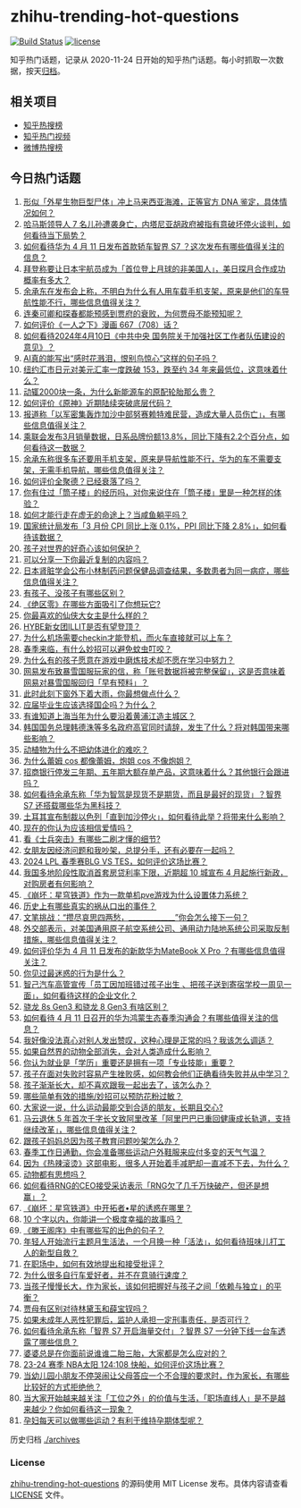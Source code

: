# zhihu-trending-hot-questions

[![Build Status](https://github.com/justjavac/zhihu-trending-hot-questions/workflows/ci/badge.svg?branch=master)](https://github.com/justjavac/zhihu-trending-hot-questions/actions)
[![license](https://img.shields.io/github/license/justjavac/zhihu-trending-hot-questions)](https://github.com/justjavac/zhihu-trending-hot-questions/blob/master/LICENSE)

知乎热门话题，记录从 2020-11-24
日开始的知乎热门话题。每小时抓取一次数据，按天[归档](./archives)。

## 相关项目

- [知乎热搜榜](https://github.com/justjavac/zhihu-trending-top-search)
- [知乎热门视频](https://github.com/justjavac/zhihu-trending-hot-video)
- [微博热搜榜](https://github.com/justjavac/weibo-trending-hot-search)

## 今日热门话题

<!-- BEGIN -->
<!-- 最后更新时间 Fri Apr 12 2024 04:17:02 GMT+0800 (China Standard Time) -->

1. [形似「外星生物巨型尸体」冲上马来西亚海滩，正等官方 DNA 鉴定，具体情况如何？](https://www.zhihu.com/question/652577758)
1. [哈马斯领导人 7 名儿孙遭袭身亡，内塔尼亚胡政府被指有意破坏停火谈判，如何看待当下局势？](https://www.zhihu.com/question/652572323)
1. [如何看待华为 4 月 11 日发布首款轿车智界 S7 ？这次发布有哪些值得关注的信息？](https://www.zhihu.com/question/652490122)
1. [拜登称要让日本宇航员成为「首位登上月球的非美国人」，美日探月合作成功概率有多大？](https://www.zhihu.com/question/652603835)
1. [余承东在发布会上称，不明白为什么有人用车载手机支架，原来是他们的车导航性能不行，哪些信息值得关注？](https://www.zhihu.com/question/652609579)
1. [连秦可卿和探春都能预感到贾府的衰败，为何贾母不能预知呢？](https://www.zhihu.com/question/454745776)
1. [如何评价《一人之下》漫画 667（708）话？](https://www.zhihu.com/question/652642934)
1. [如何看待2024年4月10日《中共中央 国务院关于加强社区工作者队伍建设的意见》？](https://www.zhihu.com/question/652521383)
1. [AI真的能写出“感时花溅泪，恨别鸟惊心”这样的句子吗？](https://www.zhihu.com/question/648123502)
1. [纽约汇市日元对美元汇率一度跌破 153，跌至约 34 年来最低位，这意味着什么？](https://www.zhihu.com/question/652562563)
1. [动辄2000块一条，为什么新能源车的原配轮胎那么贵？](https://www.zhihu.com/question/649915599)
1. [如何评价《原神》近期陆续突破底层代码？](https://www.zhihu.com/question/652576597)
1. [报道称「以军密集轰炸加沙中部努赛赖特难民营，造成大量人员伤亡」，有哪些信息值得关注？](https://www.zhihu.com/question/652609803)
1. [乘联会发布3月销量数据，日系品牌份额13.8%，同比下降有2.2个百分点，如何看待这一数据？](https://www.zhihu.com/question/652381174)
1. [余承东称很多车还要用手机支架，原来是导航性能不行，华为的车不需要支架，无需手机导航，哪些信息值得关注？](https://www.zhihu.com/question/652634363)
1. [如何评价全聚德？已经衰落了吗？](https://www.zhihu.com/question/396679409)
1. [你有住过「筒子楼」的经历吗，对你来说住在「筒子楼」里是一种怎样的体验？](https://www.zhihu.com/question/652532345)
1. [如何才能行走在虚无的命途上？当咸鱼躺平吗？](https://www.zhihu.com/question/652190607)
1. [国家统计局发布「3 月份 CPI 同比上涨 0.1%，PPI 同比下降 2.8%」，如何看待该数据？](https://www.zhihu.com/question/652566779)
1. [孩子对世界的好奇心该如何保护？](https://www.zhihu.com/question/643197955)
1. [可以分享一下你最近复制的内容吗？](https://www.zhihu.com/question/652564428)
1. [日本肾脏学会公布小林制药问题保健品调查结果，多数患者为同一病症，哪些信息值得关注？](https://www.zhihu.com/question/652491132)
1. [有孩子、没孩子有哪些区别？](https://www.zhihu.com/question/284109049)
1. [《绝区零》在哪些方面吸引了你想玩它?](https://www.zhihu.com/question/652524622)
1. [你最喜欢的仙侠大女主是什么样的？](https://www.zhihu.com/question/647448664)
1. [HYBE新女团ILLIT是否有望登顶？](https://www.zhihu.com/question/651349273)
1. [为什么机场需要checkin才能登机，而火车直接就可以上车？](https://www.zhihu.com/question/650381090)
1. [春季来临，有什么妙招可以避免蚊虫叮咬？](https://www.zhihu.com/question/652626594)
1. [为什么有的孩子愿意在游戏中磨炼技术却不愿在学习中努力？](https://www.zhihu.com/question/646182133)
1. [网易发布致暴雪国服玩家的信，称「账号数据将被完整保留」，这是否意味着网易对暴雪国服回归「早有预料」？](https://www.zhihu.com/question/652499716)
1. [此时此刻下窗外下着大雨，你最想做点什么？](https://www.zhihu.com/question/647948523)
1. [应届毕业生应该选择国企吗？为什么？](https://www.zhihu.com/question/573410997)
1. [有谁知道上海当年为什么要沿着黄浦江造主城区？](https://www.zhihu.com/question/489682493)
1. [韩国国务总理韩德洙等多名政府高官同时请辞，发生了什么？将对韩国带来哪些影响？](https://www.zhihu.com/question/652568102)
1. [动植物为什么不把幼体进化的难吃？](https://www.zhihu.com/question/630842699)
1. [为什么蕾姆 cos 都像蕾姆，炮姐 cos 不像炮姐？](https://www.zhihu.com/question/486225501)
1. [招商银行停发三年期、五年期大额存单产品，这意味着什么？其他银行会跟进吗？](https://www.zhihu.com/question/652563340)
1. [如何看待余承东称「华为智驾是现货不是期货，而且是最好的现货」？智界 S7 还搭载哪些华为黑科技？](https://www.zhihu.com/question/652602877)
1. [土耳其宣布制裁以色列「直到加沙停火」，如何看待此举？将带来什么影响？](https://www.zhihu.com/question/652455503)
1. [现在的你认为应该相信爱情吗？](https://www.zhihu.com/question/309067899)
1. [看《士兵突击》有哪些二刷才懂的细节?](https://www.zhihu.com/question/577734188)
1. [女朋友因经济问题和我吵架，总提分手，还有必要在一起吗？](https://www.zhihu.com/question/652061448)
1. [2024 LPL 春季赛BLG VS TES，如何评价这场比赛？](https://www.zhihu.com/question/652614177)
1. [我国多地阶段性取消首套房贷利率下限，近期超 10 城宣布 4 月起施行新政，对购房者有何影响？](https://www.zhihu.com/question/652600077)
1. [《崩坏：星穹铁道》作为一款单机pve游戏为什么设置体力系统？](https://www.zhihu.com/question/652312714)
1. [历史上有哪些真实的祸从口出的事件？](https://www.zhihu.com/question/36994899)
1. [文笔挑战：“攒尽哀思四两愁，_____________”你会怎么接下一句？](https://www.zhihu.com/question/652537340)
1. [外交部表示，对美国通用原子航空系统公司、通用动力陆地系统公司采取反制措施，哪些信息值得关注？](https://www.zhihu.com/question/652614658)
1. [如何评价华为 4 月 11 日发布的新款华为MateBook X Pro ？有哪些信息值得关注？](https://www.zhihu.com/question/652593846)
1. [你见过最迷惑的行为是什么？](https://www.zhihu.com/question/340069751)
1. [智己汽车高管宣传「员工因加班错过孩子出生 、把孩子送到寄宿学校一周见一面」，如何看待这样的企业文化？](https://www.zhihu.com/question/652408670)
1. [骁龙 8s Gen3 和骁龙 8 Gen3 有啥区别？](https://www.zhihu.com/question/649766938)
1. [如何看待 4 月 11 日召开的华为鸿蒙生态春季沟通会？有哪些值得关注的信息？](https://www.zhihu.com/question/652598676)
1. [我好像没法真心对别人发出赞叹，这种心理是正常的吗？我该怎么调适？](https://www.zhihu.com/question/652006719)
1. [如果自然界的动物全部消失，会对人类造成什么影响？](https://www.zhihu.com/question/650083349)
1. [你认为就业是「学历」重要还是拥有一项「专业技能」重要？](https://www.zhihu.com/question/651409454)
1. [孩子在面对失败时容易产生挫败感，如何教会他们正确看待失败并从中学习？](https://www.zhihu.com/question/650173222)
1. [孩子渐渐长大，却不喜欢跟我一起出去了，该怎么办？](https://www.zhihu.com/question/650816624)
1. [哪些简单有效的措施/妙招可以预防花粉过敏？](https://www.zhihu.com/question/652563061)
1. [大家说一说，什么运动最能交到合适的朋友，长期且交心?](https://www.zhihu.com/question/651745706)
1. [马云退休 5 年首次千字长文致阿里改革「阿里巴巴已重回健康成长轨道，支持继续改革」，哪些信息值得关注？](https://www.zhihu.com/question/652460300)
1. [跟孩子妈妈总因为孩子教育问题吵架怎么办？](https://www.zhihu.com/question/650714528)
1. [春季工作日通勤，你会准备哪些运动户外鞋服来应付多变的天气气温？](https://www.zhihu.com/question/652055554)
1. [因为《热辣滚烫》这部电影，很多人开始着手减肥却一直减不下去，为什么？](https://www.zhihu.com/question/652521018)
1. [动物都有思想吗？](https://www.zhihu.com/question/652425060)
1. [如何看待RNG的CEO接受采访表示「RNG欠了几千万快破产，但还是想赢」？](https://www.zhihu.com/question/652562118)
1. [《崩坏：星穹铁道》中开拓者•星的诱惑在哪里？](https://www.zhihu.com/question/650314303)
1. [10 个字以内，你能讲一个极度幸福的故事吗？](https://www.zhihu.com/question/652241732)
1. [《滕王阁序》中有哪些写的出色的句子？](https://www.zhihu.com/question/652566548)
1. [年轻人开始流行主题月生活法，一个月换一种「活法」，如何看待班味儿打工人的新型自救？](https://www.zhihu.com/question/652577148)
1. [在职场中，如何有效地提出和接受批评？](https://www.zhihu.com/question/652503812)
1. [为什么很多自行车爱好者，并不在意骑行速度？](https://www.zhihu.com/question/650250990)
1. [当孩子慢慢长大，作为家长，该如何把握好与孩子之间「依赖与独立」的平衡？](https://www.zhihu.com/question/651506371)
1. [贾母有区别对待林黛玉和薛宝钗吗？](https://www.zhihu.com/question/652420651)
1. [如果未成年人恶性犯罪后，监护人承担一定刑事责任，是否可行？](https://www.zhihu.com/question/652227882)
1. [如何看待余承东称「智界 S7 开启海量交付」？智界 S7 一分钟下线一台车透露了哪些信息？](https://www.zhihu.com/question/652569684)
1. [婆婆总是在你面前说谁谁二胎三胎，大家都是怎么应对的？](https://www.zhihu.com/question/652321952)
1. [23-24 赛季 NBA太阳 124:108 快船，如何评价这场比赛？](https://www.zhihu.com/question/652568756)
1. [当幼儿园小朋友不停哭闹让父母答应一个不合理的要求时，作为家长，有哪些比较好的方式拒绝他？](https://www.zhihu.com/question/652467109)
1. [当大家开始越来越关注「工位之外」的价值与生活，「职场直线人」是不是越来越少？你如何看待这一现象？](https://www.zhihu.com/question/652236897)
1. [孕妇每天可以做哪些运动？有利于维持孕期体型呢？](https://www.zhihu.com/question/652341380)

<!-- END -->

历史归档 [./archives](./archives)

### License

[zhihu-trending-hot-questions](https://github.com/justjavac/zhihu-trending-hot-questions)
的源码使用 MIT License 发布。具体内容请查看 [LICENSE](./LICENSE) 文件。
